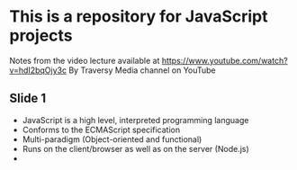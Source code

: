 # This is a repository for JavaScript projects

Notes from the video lecture available at https://www.youtube.com/watch?v=hdI2bqOjy3c
By Traversy Media channel on YouTube

## Slide 1
  - JavaScript is a high level, interpreted programming language
  - Conforms to the ECMAScript specification
  - Multi-paradigm (Object-oriented and functional)
  - Runs on the client/browser as well as on the server (Node.js)
  - 
